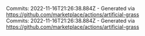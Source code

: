 Commits: 2022-11-16T21:26:38.884Z - Generated via https://github.com/marketplace/actions/artificial-grass
<br>
Commits: 2022-11-16T21:26:38.884Z - Generated via https://github.com/marketplace/actions/artificial-grass
<br>
